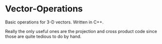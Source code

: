 # Vector-Operations
Basic operations for 3-D vectors. Written in C++.

Really the only useful ones are the projection and cross product code since those are quite tedious to do by hand.

